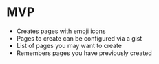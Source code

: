 # MVP

* Creates pages with emoji icons
* Pages to create can be configured via a gist
* List of pages you may want to create
* Remembers pages you have previously created

